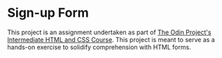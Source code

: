 # Sign-up Form

This project is an assignment undertaken as part of [The Odin Project's Intermediate HTML and CSS Course](https://www.theodinproject.com/lessons/node-path-intermediate-html-and-css-sign-up-form). This project is meant to serve as a hands-on exercise to solidify comprehension with HTML forms.